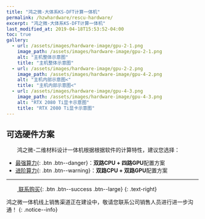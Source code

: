 ```yaml
---
title: "鸿之微-大体系KS-DFT计算一体机"
permalink: /hzwhardware/rescu-hardware/
excerpt: "鸿之微-大体系KS-DFT计算一体机"
last_modified_at: 2019-04-18T15:53:52-04:00
toc: true
gallery:
  - url: /assets/images/hardware-image/gpu-2-1.png
    image_path: /assets/images/hardware-image/gpu-2-1.png
    alt: "主机整体示意图"
    title: "主机整体示意图"
  - url: /assets/images/hardware-image/gpu-2-2.png
    image_path: /assets/images/hardware-image/gpu-4-2.png
    alt: "主机内部示意图<"
    title: "主机内部示意图<"
  - url: /assets/images/hardware-image/gpu-4-3.png
    image_path: /assets/images/hardware-image/gpu-4-3.png
    alt: "RTX 2080 Ti显卡示意图"
    title: "RTX 2080 Ti显卡示意图"
---
```


## 可选硬件方案
&emsp;&emsp;鸿之微-二维材料设计一体机根据根据软件的计算特性，建议您选择：
- [最强算力](/hzwhardware/hardware-2cpu-4gpu/){: .btn .btn--danger}：**双路CPU + 四路GPU**配置方案
- [进阶算力](/hzwhardware/hardware-2cpu-2gpu/){: .btn .btn--warning}：**双路CPU + 双路GPU**配置方案

---

&emsp;&emsp;[<i class="fas fa-shopping-cart"></i> 联系购买](http://hzwtech.com/about/3.html){: .btn .btn--success .btn--large}
{: .text-right}

鸿之微一体机线上销售渠道正在建设中，敬请您联系公司销售人员进行进一步沟通！
{: .notice--info}
